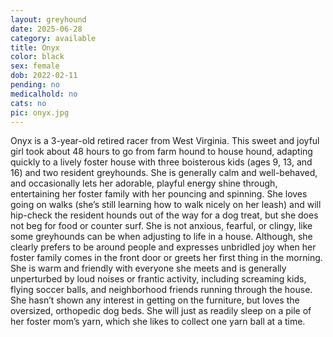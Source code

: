 ```yaml
---
layout: greyhound
date: 2025-06-28
category: available
title: Onyx
color: black
sex: female
dob: 2022-02-11
pending: no
medicalhold: no
cats: no
pic: onyx.jpg
---
```

Onyx is a 3-year-old retired racer from West Virginia. This sweet and joyful girl took about 48 hours to go from farm hound to house hound, adapting quickly to a lively foster house with three boisterous kids (ages 9, 13, and 16) and two resident greyhounds. She is generally calm and well-behaved, and occasionally lets her adorable, playful energy shine through, entertaining her foster family with her pouncing and spinning. She loves going on walks (she’s still learning how to walk nicely on her leash) and will hip-check the resident hounds out of the way for a dog treat, but she does not beg for food or counter surf. She is not anxious, fearful, or clingy, like some greyhounds can be when adjusting to life in a house. Although, she clearly prefers to be around people and expresses unbridled joy when her foster family comes in the front door or greets her first thing in the morning. She is warm and friendly with everyone she meets and is generally unperturbed by loud noises or frantic activity, including screaming kids, flying soccer balls, and neighborhood friends running through the house. She hasn’t shown any interest in getting on the furniture, but loves the oversized, orthopedic dog beds. She will just as readily sleep on a pile of her foster mom’s yarn, which she likes to collect one yarn ball at a time.
